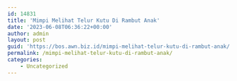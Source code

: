 ```yaml
---
id: 14831
title: 'Mimpi Melihat Telur Kutu Di Rambut Anak'
date: '2023-06-08T06:36:22+00:00'
author: admin
layout: post
guid: 'https://bos.awn.biz.id/mimpi-melihat-telur-kutu-di-rambut-anak/'
permalink: /mimpi-melihat-telur-kutu-di-rambut-anak/
categories:
    - Uncategorized
---
```



